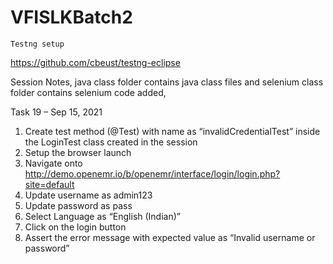 # VFISLKBatch2
    
    Testng setup
 https://github.com/cbeust/testng-eclipse


Session Notes, java class folder contains java class files and selenium class folder contains selenium code added,


Task 19 – Sep 15, 2021
1.	Create test method (@Test) with name as “invalidCredentialTest” inside the LoginTest class created in the session
2.	Setup the browser launch 
3.	Navigate onto http://demo.openemr.io/b/openemr/interface/login/login.php?site=default
4.	Update username as admin123
5.	Update password as pass
6.	Select Language as “English (Indian)”
7.	Click on the login button
8.	Assert the error message with expected value as “Invalid username or password”








